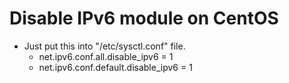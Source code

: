 # Disable IPv6 module on CentOS
* Just put this into "/etc/sysctl.conf" file.
  * net.ipv6.conf.all.disable_ipv6 = 1
  * net.ipv6.conf.default.disable_ipv6 = 1
